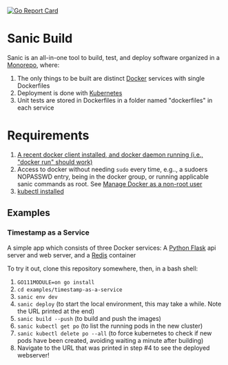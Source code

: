 [![Go Report Card](https://goreportcard.com/badge/github.com/distributed-containers-inc/sanic)](https://goreportcard.com/report/github.com/distributed-containers-inc/sanic)

# Sanic Build

Sanic is an all-in-one tool to build, test, and deploy software organized in a [Monorepo](https://en.wikipedia.org/wiki/Monorepo), where:

1. The only things to be built are distinct [Docker](https://www.docker.com/) services with single Dockerfiles
2. Deployment is done with [Kubernetes](https://kubernetes.io/)
3. Unit tests are stored in Dockerfiles in a folder named "dockerfiles" in each service

# Requirements

1. [A recent docker client installed, and docker daemon running (i.e., "docker run" should work)](https://docs.docker.com/install/)
2. Access to docker without needing `sudo` every time, e.g.., a sudoers NOPASSWD entry, being in the docker group, or running applicable sanic commands as root.  See [Manage Docker as a non-root user](https://docs.docker.com/install/linux/linux-postinstall/#manage-docker-as-a-non-root-user)
3. [kubectl installed](https://kubernetes.io/docs/tasks/tools/install-kubectl/)
## Examples

### Timestamp as a Service
A simple app which consists of three Docker services: A [Python Flask](http://flask.pocoo.org/) api server and web server, and a [Redis](https://redis.io/) container

To try it out, clone this repository somewhere, then, in a bash shell:
1. `GO111MODULE=on go install`
2. `cd examples/timestamp-as-a-service`
3. `sanic env dev`
4. `sanic deploy` (to start the local environment, this may take a while. Note the URL printed at the end)
5. `sanic build --push` (to build and push the images)
6. `sanic kubectl get po` (to list the running pods in the new cluster)
7. `sanic kubectl delete po --all` (to force kubernetes to check if new pods have been created, avoiding waiting a minute after building)
8. Navigate to the URL that was printed in step #4 to see the deployed webserver!